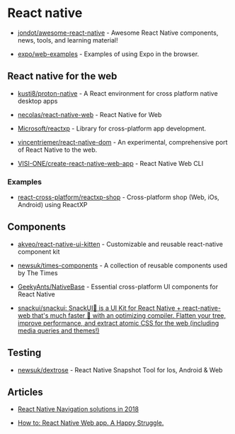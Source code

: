 # React native

- [jondot/awesome-react-native](https://github.com/jondot/awesome-react-native) - Awesome React Native components, news, tools, and learning material!

- [expo/web-examples](https://github.com/expo/web-examples) - Examples of using Expo in the browser.

## React native for the web

- [kusti8/proton-native](https://github.com/kusti8/proton-native) - A React environment for cross platform native desktop apps

- [necolas/react-native-web](https://github.com/necolas/react-native-web) - React Native for Web

- [Microsoft/reactxp](https://github.com/Microsoft/reactxp) - Library for cross-platform app development.

- [vincentriemer/react-native-dom](https://github.com/vincentriemer/react-native-dom) - An experimental, comprehensive port of React Native to the web.

- [VISI-ONE/create-react-native-web-app](https://github.com/VISI-ONE/create-react-native-web-app) - React Native Web CLI

### Examples

- [react-cross-platform/reactxp-shop](https://github.com/react-cross-platform/reactxp-shop) - Cross-platform shop (Web, iOs, Android) using ReactXP

## Components

- [akveo/react-native-ui-kitten](https://github.com/akveo/react-native-ui-kitten) - Customizable and reusable react-native component kit

- [newsuk/times-components](https://github.com/newsuk/times-components) - A collection of reusable components used by The Times

- [GeekyAnts/NativeBase](https://github.com/GeekyAnts/NativeBase) - Essential cross-platform UI components for React Native

- [snackui/snackui: SnackUI🍑 is a UI Kit for React Native + react-native-web that's much faster 🚀 with an optimizing compiler. Flatten your tree, improve performance, and extract atomic CSS for the web (including media queries and themes!)](https://github.com/snackui/snackui)

## Testing

- [newsuk/dextrose](https://github.com/newsuk/dextrose) - React Native Snapshot Tool for Ios, Android & Web

## Articles

- [React Native Navigation solutions in 2018](https://medium.com/osedea/react-native-navigation-solutions-in-2018-6ff1dd7f6d20)

- [How to: React Native Web app. A Happy Struggle.](https://blog.bitsrc.io/how-to-react-native-web-app-a-happy-struggle-aea7906f4903)
